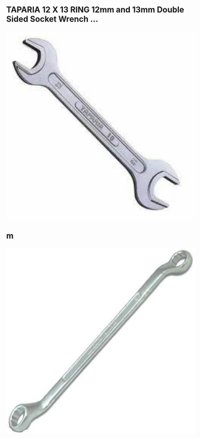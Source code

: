 

## TAPARIA 12 X 13 RING 12mm and 13mm Double Sided Socket Wrench ...


<!--[profile](./w.jpeg)-->
<img src="r2.jpeg" width="600"/>

## m

<!--[profile](./w.jpg)-->
<img src="r1.jpeg" width="600"/>
